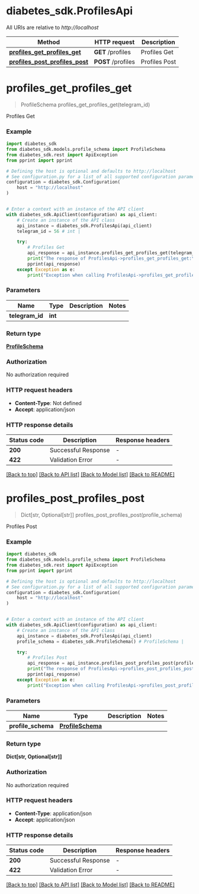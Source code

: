 # diabetes_sdk.ProfilesApi

All URIs are relative to *http://localhost*

Method | HTTP request | Description
------------- | ------------- | -------------
[**profiles_get_profiles_get**](ProfilesApi.md#profiles_get_profiles_get) | **GET** /profiles | Profiles Get
[**profiles_post_profiles_post**](ProfilesApi.md#profiles_post_profiles_post) | **POST** /profiles | Profiles Post


# **profiles_get_profiles_get**
> ProfileSchema profiles_get_profiles_get(telegram_id)

Profiles Get

### Example


```python
import diabetes_sdk
from diabetes_sdk.models.profile_schema import ProfileSchema
from diabetes_sdk.rest import ApiException
from pprint import pprint

# Defining the host is optional and defaults to http://localhost
# See configuration.py for a list of all supported configuration parameters.
configuration = diabetes_sdk.Configuration(
    host = "http://localhost"
)


# Enter a context with an instance of the API client
with diabetes_sdk.ApiClient(configuration) as api_client:
    # Create an instance of the API class
    api_instance = diabetes_sdk.ProfilesApi(api_client)
    telegram_id = 56 # int | 

    try:
        # Profiles Get
        api_response = api_instance.profiles_get_profiles_get(telegram_id)
        print("The response of ProfilesApi->profiles_get_profiles_get:\n")
        pprint(api_response)
    except Exception as e:
        print("Exception when calling ProfilesApi->profiles_get_profiles_get: %s\n" % e)
```



### Parameters


Name | Type | Description  | Notes
------------- | ------------- | ------------- | -------------
 **telegram_id** | **int**|  | 

### Return type

[**ProfileSchema**](ProfileSchema.md)

### Authorization

No authorization required

### HTTP request headers

 - **Content-Type**: Not defined
 - **Accept**: application/json

### HTTP response details

| Status code | Description | Response headers |
|-------------|-------------|------------------|
**200** | Successful Response |  -  |
**422** | Validation Error |  -  |

[[Back to top]](#) [[Back to API list]](../README.md#documentation-for-api-endpoints) [[Back to Model list]](../README.md#documentation-for-models) [[Back to README]](../README.md)

# **profiles_post_profiles_post**
> Dict[str, Optional[str]] profiles_post_profiles_post(profile_schema)

Profiles Post

### Example


```python
import diabetes_sdk
from diabetes_sdk.models.profile_schema import ProfileSchema
from diabetes_sdk.rest import ApiException
from pprint import pprint

# Defining the host is optional and defaults to http://localhost
# See configuration.py for a list of all supported configuration parameters.
configuration = diabetes_sdk.Configuration(
    host = "http://localhost"
)


# Enter a context with an instance of the API client
with diabetes_sdk.ApiClient(configuration) as api_client:
    # Create an instance of the API class
    api_instance = diabetes_sdk.ProfilesApi(api_client)
    profile_schema = diabetes_sdk.ProfileSchema() # ProfileSchema | 

    try:
        # Profiles Post
        api_response = api_instance.profiles_post_profiles_post(profile_schema)
        print("The response of ProfilesApi->profiles_post_profiles_post:\n")
        pprint(api_response)
    except Exception as e:
        print("Exception when calling ProfilesApi->profiles_post_profiles_post: %s\n" % e)
```



### Parameters


Name | Type | Description  | Notes
------------- | ------------- | ------------- | -------------
 **profile_schema** | [**ProfileSchema**](ProfileSchema.md)|  | 

### Return type

**Dict[str, Optional[str]]**

### Authorization

No authorization required

### HTTP request headers

 - **Content-Type**: application/json
 - **Accept**: application/json

### HTTP response details

| Status code | Description | Response headers |
|-------------|-------------|------------------|
**200** | Successful Response |  -  |
**422** | Validation Error |  -  |

[[Back to top]](#) [[Back to API list]](../README.md#documentation-for-api-endpoints) [[Back to Model list]](../README.md#documentation-for-models) [[Back to README]](../README.md)

